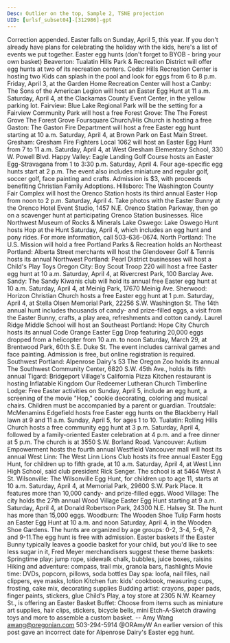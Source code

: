 ```yaml
---
Desc: Outlier on the top, Sample 2, TSNE projection
UID: [urlsf_subset04]-[312986]-gpt
---
```


Correction appended.
Easter falls on Sunday, April 5, this year. If you don't already have plans for celebrating the holiday with the kids, here's a list of events we put together.
Easter egg hunts (don't forget to BYOB - bring your own basket)
Beaverton: Tualatin Hills Park & Recreation District will offer egg hunts at two of its recreation centers.
Cedar Hills Recreation Center is hosting two
Kids can splash in the pool and look for eggs from 6 to 8 p.m. Friday, April 3, at the
Garden Home Recreation Center will host a
Canby: The Sons of the American Legion will host an Easter Egg Hunt at 11 a.m. Saturday, April 4, at the Clackamas County Event Center, in the yellow parking lot.
Fairview:
Blue Lake Regional Park will be the setting for a
Fairview Community Park will host a free
Forest Grove:
The
The Forest Grove
The
Forest Grove Foursquare Church/His Church is hosting a free
Gaston: The Gaston Fire Department will host a free Easter egg hunt starting at 10 a.m. Saturday, April 4, at Brown Park on East Main Street.
Gresham: Gresham Fire Fighters Local 1062 will host an Easter Egg Hunt from 7 to 11 a.m. Saturday, April 4, at West Gresham Elementary School, 330 W. Powell Blvd.
Happy Valley: Eagle Landing Golf Course hosts an Easter Egg-Stravagana from 1 to 3:30 p.m. Saturday, April 4. Four age-specific egg hunts start at 2 p.m. The event also includes miniature and regular golf, soccer golf, face painting and crafts. Admission is $3, with proceeds benefiting Christian Family Adoptions.
Hillsboro:
The Washington County Fair Complex will host the
Orenco Station hosts its third annual Easter Hop from noon to 2 p.m. Saturday, April 4. Take photos with the Easter Bunny at the Orenco Hotel Event Studio, 1457 N.E. Orenco Station Parkway, then go on a scavenger hunt at participating Orenco Station businesses.
Rice Northwest Museum of Rocks & Minerals
Lake Oswego: Lake Oswego Hunt hosts Hop at the Hunt Saturday, April 4, which includes an egg hunt and pony rides. For more information, call 503-636-0674.
North Portland:
The U.S. Mission will hold a free
Portland Parks & Recreation holds an
Northeast Portland:
Alberta Street merchants will host the
Glendoveer Golf & Tennis hosts its annual
Northwest Portland:
Pearl District businesses will host a
Child's Play Toys
Oregon City: Boy Scout Troop 220 will host a free Easter egg hunt at 10 a.m. Saturday, April 4, at Rivercrest Park, 100 Barclay Ave.
Sandy: The Sandy Kiwanis club will hold its annual free Easter egg hunt at 10 a.m. Saturday, April 4, at Meinig Park, 17670 Meinig Ave.
Sherwood:
Horizon Christian Church hosts a free Easter egg hunt at 1 p.m. Saturday, April 4, at Stella Olsen Memorial Park, 22256 S.W. Washington St. The 14th annual hunt includes thousands of candy- and prize-filled eggs, a visit from the Easter Bunny, crafts, a play area, refreshments and cotton candy.
Laurel Ridge Middle School will host an
Southeast Portland: Hope City Church hosts its annual Code Orange Easter Egg Drop featuring 20,000 eggs dropped from a helicopter from 10 a.m. to noon Saturday, March 29, at Brentwood Park, 60th S.E. Duke St. The event includes carnival games and face painting. Admission is free, but online registration is required.
Southwest Portland:
Alpenrose Dairy's 53
The Oregon Zoo holds its annual
The Southwest Community Center, 6820 S.W. 45th Ave., holds its fifth annual
Tigard:
Bridgeport Village's California Pizza Kitchen restaurant is hosting
Inflatable Kingdom
Our Redeemer Lutheran Church
Timberline Lodge: Free Easter activities on Sunday, April 5, include an egg hunt, a screening of the movie "Hop," cookie decorating, coloring and musical chairs. Children must be accompanied by a parent or guardian.
Troutdale: McMenamins Edgefield hosts free Easter egg hunts on the Blackberry Hall lawn at 9 and 11 a.m. Sunday, April 5, for ages 1 to 10.
Tualatin: Rolling Hills Church hosts a free community egg hunt at 3 p.m. Saturday, April 4, followed by a family-oriented Easter celebration at 4 p.m. and a free dinner at 5 p.m. The church is at 3550 S.W. Borland Road.
Vancouver:
Autism Empowerment hosts the fourth annual
Westfield Vancouver mall will host its annual
West Linn: The West Linn Lions Club hosts its free annual Easter Egg Hunt, for children up to fifth grade, at 10 a.m. Saturday, April 4, at West Linn High School, said club president Rick Senger. The school is at 5464 West A St.
Wilsonville: The Wilsonville Egg Hunt, for children up to age 11, starts at 10 a.m. Saturday, April 4, at Memorial Park, 29600 S.W. Park Place. It features more than 10,000 candy- and prize-filled eggs.
Wood Village: The city holds the 27th annual Wood Village Easter Egg Hunt starting at 9 a.m. Saturday, April 4, at Donald Robertson Park, 24300 N.E. Halsey St. The hunt has more than 15,000 eggs.
Woodburn: The Wooden Shoe Tulip Farm hosts an Easter Egg Hunt at 10 a.m. and noon Saturday, April 4, in the Wooden Shoe Gardens. The hunts are organized by age groups: 0-2, 3-4, 5-6, 7-8, and 9-11.The egg hunt is free with admission.
Easter baskets
If the Easter Bunny typically leaves a goodie basket for your child, but you'd like to see less sugar in it, Fred Meyer merchandisers suggest these theme baskets:
Springtime play: jump rope, sidewalk chalk, bubbles, juice boxes, raisins
Hiking and adventure: compass, trail mix, granola bars, flashlights
Movie time: DVDs, popcorn, pillows, soda bottles
Day spa: loofa, nail files, nail clippers, eye masks, lotion
Kitchen fun: kids' cookbook, measuring cups, frosting, cake mix, decorating supplies
Budding artist: crayons, paper pads, finger paints, stickers, glue
Child's Play, a toy store at 2305 N.W. Kearney St., is offering an Easter Basket Buffet: Choose from items such as miniature art supplies, hair clips, stickers, bicycle bells, mini Etch-A-Sketch drawing toys and more to assemble a custom basket.
-- Amy Wang
awang@oregonian.com
503-294-5914
@ORAmyW
An earlier version of this post gave an incorrect date for Alpenrose Dairy's Easter egg hunt.